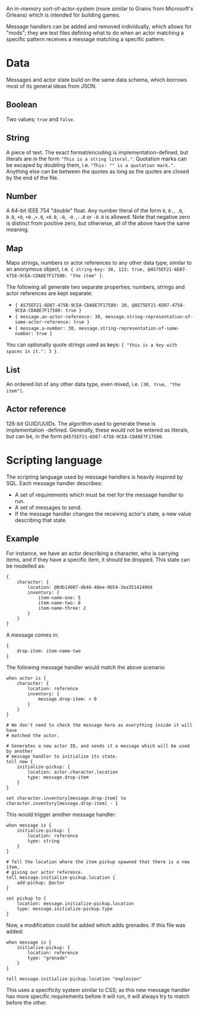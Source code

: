 An in-memory sort-of-actor-system (more similar to Grains from Microsoft's 
Orleans) which is intended for building games.

Message handlers can be added and removed individually, which allows for "mods";
they are text files defining what to do when an actor matching a specific
pattern receives a message matching a specific pattern.

# Data

Messages and actor state build on the same data schema, which borrows most of
its general ideas from JSON.

## Boolean

Two values; `true` and `false`.

## String

A piece of text.  The exact format/encoding is implementation-defined, but
literals are in the form `"This is a string literal."`.  Quotation marks can be
escaped by doubling them, i.e. `"This: "" is a quotation mark."`.  Anything else
can be between the quotes as long as the quotes are closed by the end of the
file.

## Number

A 64-bit IEEE 754 "double" float.  Any number literal of the form `0`, `0.`,
`.0`, `0.0`, `+0`, `+0.`,`+.0`, `+0.0`, `-0`, `-0.`,`-.0` or `-0.0` is allowed.
Note that negative zero is distinct from positive zero, but otherwise, all of
the above have the same meaning.

## Map

Maps strings, numbers or actor references to any other data type; similar to an 
anonymous object, i.e. 
`{ string-key: 30, 123: true, @4575EF21-6D87-4758-9CEA-CDA8E7F17580: "the item" }`.

The following all generate two separate properties; numbers, strings and actor
references are kept separate:

- `{ A575EF21-6D87-4758-9CEA-CDA8E7F17580: 30, @A575EF21-6D87-4758-9CEA-CDA8E7F17580: true }`
- `{ message.an-actor-reference: 30, message.string-representation-of-same-actor-reference: true }`
- `{ message.a-number: 30, message.string-representation-of-same-number: true }`

You can optionally quote strings used as keys:
`{ "this is a key with spaces in it.": 3 }`.

## List

An ordered list of any other data type, even mixed, i.e. 
`[30, true, "the item"]`.

## Actor reference

128-bit GUID/UUIDs.  The algorithm used to generate these is implementation
-defined.  Generally, these would not be entered as literals, but can be, in the
form `@4575EF21-6D87-4758-9CEA-CDA8E7F17580`.

# Scripting language

The scripting language used by message handlers is heavily inspired by SQL. 
Each message handler describes:

- A set of requirements which must be met for the message handler to run.
- A set of messages to send.
- If the message handler changes the receiving actor's state, a new value
  describing that state.

## Example

For instance, we have an actor describing a character, who is carrying items, 
and if they have a specific item, it should be dropped.  This state can be
modelled as:

```
{
    character: {
        location: @8db14087-db46-48ee-9b54-3ea35142406d
        inventory: {
            item-name-one: 5
            item-name-two: 8
            item-name-three: 2
        }
    }
}
```

A message comes in:

```
{
    drop-item: item-name-two
}
```

The following message handler would match the above scenario:

```
when actor is {
    character: {
        location: reference
        inventory: {
            message.drop-item: > 0
        }
    }
}

# We don't need to check the message here as everything inside it will have
# matched the actor.

# Generates a new actor ID, and sends it a message which will be used by another
# message handler to initialize its state.
tell new {
    initialize-pickup: {
        location: actor.character.location
        type: message.drop-item
    }
}

set character.inventory[message.drop-item] to character.inventory[message.drop-item] - 1
```

This would trigger another message handler:

```
when message is {
    initialize-pickup: {
        location: reference
        type: string
    }
}

# Tell the location where the item pickup spawned that there is a new item,
# giving our actor reference.
tell message.initialize-pickup.location {
    add-pickup: @actor
}

set pickup to {
    location: message.initialize-pickup.location
    type: message.initialize-pickup.type
}
```

Now, a modification could be added which adds grenades.  If this file was added:

```
when message is {
    initialize-pickup: {
        location: reference
        type: "grenade"
    }
}

tell message.initialize-pickup.location "explosion"
```

This uses a specificity system similar to CSS; as this new message handler has
more specific requirements before it will run, it will always try to match
before the other.